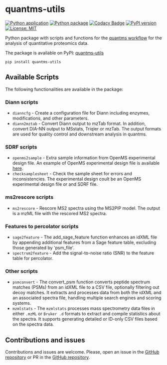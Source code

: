 # quantms-utils
[![Python application](https://github.com/bigbio/quantms-utils/actions/workflows/python-app.yml/badge.svg)](https://github.com/bigbio/quantms-utils/actions/workflows/python-app.yml)
[![Python package](https://github.com/bigbio/quantms-utils/actions/workflows/python-package.yml/badge.svg)](https://github.com/bigbio/quantms-utils/actions/workflows/python-package.yml)
[![Codacy Badge](https://app.codacy.com/project/badge/Grade/ea6903630b3a4d15b674a16b8ce594a7)](https://app.codacy.com/gh/bigbio/quantms-utils/dashboard?utm_source=gh&utm_medium=referral&utm_content=&utm_campaign=Badge_grade)
[![PyPI version](https://badge.fury.io/py/quantms-utils.svg)](https://badge.fury.io/py/quantms-utils)
[![License: MIT](https://img.shields.io/badge/License-MIT-yellow.svg)](https://opensource.org/licenses/MIT)

Python package with scripts and functions for the [quantms workflow](https://github.com/bigbio/quantms) for the analysis of quantitative proteomics data.

The package is available on PyPI: [quantms-utils](https://pypi.org/project/quantms-utils/)
```
pip install quantms-utils
```

## Available Scripts 

The following functionalities are available in the package:

### Diann scripts

- `dianncfg` - Create a configuration file for Diann including enzymes, modifications, and other parameters.
- `diann2mztab` - Convert Diann output to mzTab format. In addition, convert DIA-NN output to MSstats, Triqler or mzTab.
    The output formats are used for quality control and downstream analysis in quantms.

### SDRF scripts

- `openms2sample` - Extra sample information from OpenMS experimental design file. An example of OpenMS experimental design file is available [here](https://github.com/bigbio/quantms-utils/blob/dev/tests/test_data/BSA_design_urls.tsv).
- `checksamplesheet` - Check the sample sheet for errors and inconsistencies. The experimental design coult be an OpenMS experimental design file or and SDRF file. 

### ms2rescore scripts

- `ms2rescore` - Rescore MS2 spectra using the MS2PIP model. The output is a mzML file with the rescored MS2 spectra.

### Features to percolator scripts

- `sage2feature` - The add_sage_feature function enhances an idXML file by appending additional features from a Sage feature table, excluding those generated by 'psm_file'.
- `spectrum2feature`  - Add the signal-to-noise ratio (SNR) to the feature table for percolator.

### Other scripts

- `psmconvert` - The convert_psm function converts peptide spectrum matches (PSMs) from an idXML file to a CSV file, optionally filtering out decoy matches. It extracts and processes data from both the idXML and an associated spectra file, handling multiple search engines and scoring systems.
- `mzmlstats` - The `mzmlstats` processes mass spectrometry data files in either `.mzML` or `Bruker .d` formats to extract and compile statistics about the spectra. It supports generating detailed or ID-only CSV files based on the spectra data.

## Contributions and issues

Contributions and issues are welcome. Please, open an issue in the [GitHub repository](https://github.com/bigbio/quantms) or PR in the [GitHub repository](https://github.com/bigbio/quantms-utils).
